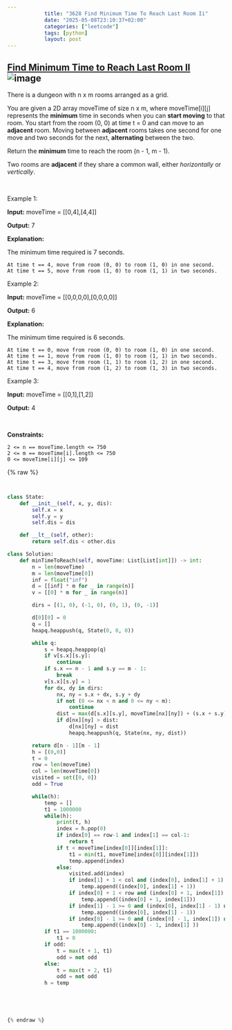 ```yaml
---
            title: "3628 Find Minimum Time To Reach Last Room Ii"
            date: "2025-05-08T23:10:37+02:00"
            categories: ["leetcode"]
            tags: [python]
            layout: post
---
```

            
## [Find Minimum Time to Reach Last Room II](https://leetcode.com/problems/find-minimum-time-to-reach-last-room-ii) ![image](https://img.shields.io/badge/Difficulty-Medium-orange)

There is a dungeon with n x m rooms arranged as a grid.

You are given a 2D array moveTime of size n x m, where moveTime[i][j] represents the **minimum** time in seconds when you can **start moving** to that room. You start from the room (0, 0) at time t = 0 and can move to an **adjacent** room. Moving between **adjacent** rooms takes one second for one move and two seconds for the next, **alternating** between the two.

Return the **minimum** time to reach the room (n - 1, m - 1).

Two rooms are **adjacent** if they share a common wall, either *horizontally* or *vertically*.

 

Example 1:

**Input:** moveTime = [[0,4],[4,4]]

**Output:** 7

**Explanation:**

The minimum time required is 7 seconds.

	At time t == 4, move from room (0, 0) to room (1, 0) in one second.
	At time t == 5, move from room (1, 0) to room (1, 1) in two seconds.

Example 2:

**Input:** moveTime = [[0,0,0,0],[0,0,0,0]]

**Output:** 6

**Explanation:**

The minimum time required is 6 seconds.

	At time t == 0, move from room (0, 0) to room (1, 0) in one second.
	At time t == 1, move from room (1, 0) to room (1, 1) in two seconds.
	At time t == 3, move from room (1, 1) to room (1, 2) in one second.
	At time t == 4, move from room (1, 2) to room (1, 3) in two seconds.

Example 3:

**Input:** moveTime = [[0,1],[1,2]]

**Output:** 4

 

**Constraints:**

	2 <= n == moveTime.length <= 750
	2 <= m == moveTime[i].length <= 750
	0 <= moveTime[i][j] <= 109

{% raw %}


````python


class State:
    def __init__(self, x, y, dis):
        self.x = x
        self.y = y
        self.dis = dis

    def __lt__(self, other):
        return self.dis < other.dis

class Solution:
    def minTimeToReach(self, moveTime: List[List[int]]) -> int:
        n = len(moveTime)
        m = len(moveTime[0])
        inf = float("inf")
        d = [[inf] * m for _ in range(n)]
        v = [[0] * m for _ in range(n)]

        dirs = [(1, 0), (-1, 0), (0, 1), (0, -1)]

        d[0][0] = 0
        q = []
        heapq.heappush(q, State(0, 0, 0))

        while q:
            s = heapq.heappop(q)
            if v[s.x][s.y]:
                continue
            if s.x == n - 1 and s.y == m - 1:
                break
            v[s.x][s.y] = 1
            for dx, dy in dirs:
                nx, ny = s.x + dx, s.y + dy
                if not (0 <= nx < n and 0 <= ny < m):
                    continue
                dist = max(d[s.x][s.y], moveTime[nx][ny]) + (s.x + s.y) % 2 + 1
                if d[nx][ny] > dist:
                    d[nx][ny] = dist
                    heapq.heappush(q, State(nx, ny, dist))

        return d[n - 1][m - 1]
        h = [(0,0)]
        t = 0
        row = len(moveTime)
        col = len(moveTime[0])
        visited = set([0, 0])
        odd = True

        while(h):
            temp = []
            t1 = 1000000
            while(h):
                print(t, h)
                index = h.pop(0)
                if index[0] == row-1 and index[1] == col-1:
                    return t
                if t < moveTime[index[0]][index[1]]:
                    t1 = min(t1, moveTime[index[0]][index[1]])
                    temp.append(index)
                else:
                    visited.add(index)
                    if index[1] + 1 < col and (index[0], index[1] + 1) not in visited:
                        temp.append((index[0], index[1] + 1))
                    if index[0] + 1 < row and (index[0] + 1, index[1]) not in visited:
                        temp.append((index[0] + 1, index[1]))
                    if index[1] - 1 >= 0 and (index[0], index[1] - 1) not in visited:
                        temp.append((index[0], index[1] - 1))
                    if index[0] - 1 >= 0 and (index[0] - 1, index[1]) not in visited:
                        temp.append((index[0] - 1, index[1] ))
            if t1 == 1000000:
                t1 = 0
            if odd:
                t = max(t + 1, t1)
                odd = not odd
            else:
                t = max(t + 2, t1)
                odd = not odd
            h = temp


        


{% endraw %}
